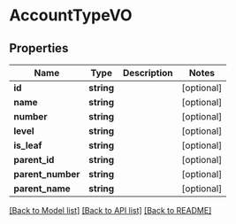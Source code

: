 # AccountTypeVO

## Properties
Name | Type | Description | Notes
------------ | ------------- | ------------- | -------------
**id** | **string** |  | [optional] 
**name** | **string** |  | [optional] 
**number** | **string** |  | [optional] 
**level** | **string** |  | [optional] 
**is_leaf** | **string** |  | [optional] 
**parent_id** | **string** |  | [optional] 
**parent_number** | **string** |  | [optional] 
**parent_name** | **string** |  | [optional] 

[[Back to Model list]](../README.md#documentation-for-models) [[Back to API list]](../README.md#documentation-for-api-endpoints) [[Back to README]](../README.md)


